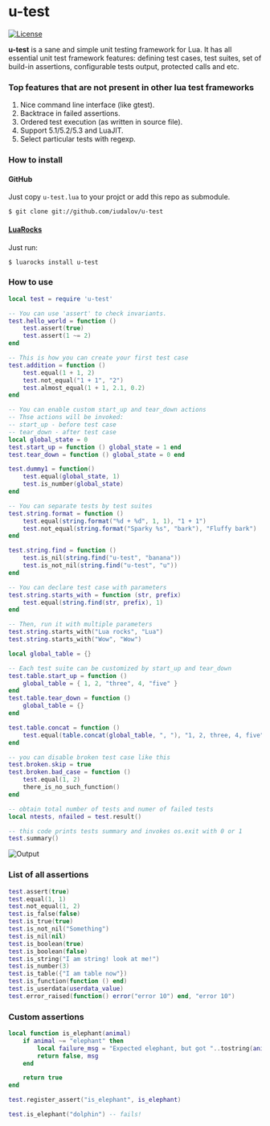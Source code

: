 # u-test
[![License](http://img.shields.io/badge/License-MIT-green.svg)](LICENSE.txt)

**u-test** is a sane and simple unit testing framework for Lua. It has all essential unit test framework features:
defining test cases, test suites, set of build-in assertions, configurable tests output, protected calls and etc.

### Top features that are not present in other lua test frameworks
1. Nice command line interface (like gtest).
1. Backtrace in failed assertions.
1. Ordered test execution (as written in source file).
1. Support 5.1/5.2/5.3 and LuaJIT.
1. Select particular tests with regexp.

### How to install
#### GitHub
Just copy `u-test.lua` to your projct or add this repo as submodule.
```
$ git clone git://github.com/iudalov/u-test
```
#### [LuaRocks](https://luarocks.org)
Just run:
```
$ luarocks install u-test
```

### How to use
```lua
local test = require 'u-test'

-- You can use 'assert' to check invariants.
test.hello_world = function ()
    test.assert(true)
    test.assert(1 ~= 2)
end

-- This is how you can create your first test case
test.addition = function ()
    test.equal(1 + 1, 2)
    test.not_equal("1 + 1", "2")
    test.almost_equal(1 + 1, 2.1, 0.2)
end

-- You can enable custom start_up and tear_down actions
-- Thse actions will be invoked:
-- start_up - before test case
-- tear_down - after test case
local global_state = 0
test.start_up = function () global_state = 1 end
test.tear_down = function () global_state = 0 end

test.dummy1 = function()
    test.equal(global_state, 1)
    test.is_number(global_state)
end

-- You can separate tests by test suites
test.string.format = function ()
    test.equal(string.format("%d + %d", 1, 1), "1 + 1")
    test.not_equal(string.format("Sparky %s", "bark"), "Fluffy bark")
end

test.string.find = function ()
    test.is_nil(string.find("u-test", "banana"))
    test.is_not_nil(string.find("u-test", "u"))
end

-- You can declare test case with parameters
test.string.starts_with = function (str, prefix)
    test.equal(string.find(str, prefix), 1)
end

-- Then, run it with multiple parameters
test.string.starts_with("Lua rocks", "Lua")
test.string.starts_with("Wow", "Wow")

local global_table = {}

-- Each test suite can be customized by start_up and tear_down
test.table.start_up = function ()
    global_table = { 1, 2, "three", 4, "five" }
end
test.table.tear_down = function ()
    global_table = {}
end

test.table.concat = function ()
    test.equal(table.concat(global_table, ", "), "1, 2, three, 4, five")
end

-- you can disable broken test case like this
test.broken.skip = true
test.broken.bad_case = function ()
    test.equal(1, 2)
    there_is_no_such_function()
end

-- obtain total number of tests and numer of failed tests
local ntests, nfailed = test.result()

-- this code prints tests summary and invokes os.exit with 0 or 1
test.summary()
```

![Output](https://raw.githubusercontent.com/iudalov/u-test/master/res/ui.png)

### List of all assertions
```lua
test.assert(true)
test.equal(1, 1)
test.not_equal(1, 2)
test.is_false(false)
test.is_true(true)
test.is_not_nil("Something")
test.is_nil(nil)
test.is_boolean(true)
test.is_boolean(false)
test.is_string("I am string! look at me!")
test.is_number(3)
test.is_table({"I am table now"})
test.is_function(function () end)
test.is_userdata(userdata_value)
test.error_raised(function() error("error 10") end, "error 10")
```

### Custom assertions

```lua
local function is_elephant(animal)
    if animal ~= "elephant" then
        local failure_msg = "Expected elephant, but got "..tostring(animal)
        return false, msg
    end

    return true
end

test.register_assert("is_elephant", is_elephant)

test.is_elephant("dolphin") -- fails!
```
